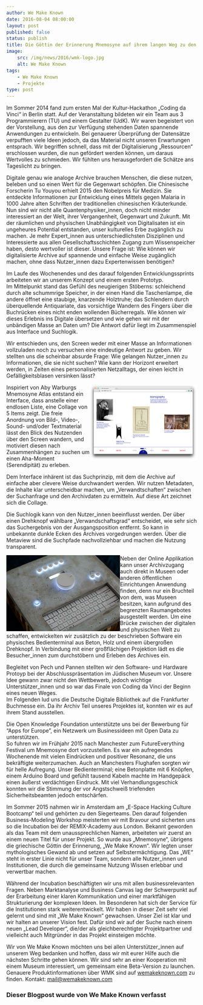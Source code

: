 ```yaml
---
author: We Make Known
date: 2016-08-04 08:00:00
layout: post
published: false
status: publish
title: Die Göttin der Erinnerung Mnemosyne auf ihrem langen Weg zu den Nutzern
image:
    src: /img/news/2016/wmk-logo.jpg
    alt: We Make Known
tags:
    - We Make Known
    - Projekte
type: post
---
```


Im Sommer 2014 fand zum ersten Mal der Kultur-Hackathon „Coding da Vinci“ in Berlin statt. Auf der Veranstaltung
bildeten wir ein Team aus 3 Programmierern (TU) und einem Gestalter (UdK). Wir waren begeistert von der Vorstellung,
aus den zur Verfügung stehenden Daten spannende Anwendungen zu entwickeln. Bei genauerer Überprüfung der Datensätze
verpufften viele Ideen jedoch, da das Material nicht unseren Erwartungen entsprach. Wir begriffen schnell, dass mit der
Digitalisierung „Ressourcen“ erschlossen wurden, die nun gefördert werden können, um daraus Wertvolles zu schmieden.
Wir fühlten uns herausgefordert die Schätze ans Tageslicht zu bringen.

Digitale genau wie analoge Archive brauchen Menschen, die diese nutzen, beleben und so einen Wert für die Gegenwart
schöpfen. Die Chinesische Forscherin Tu Youyou erhielt 2015 den Nobelpreis für Medizin. Sie entdeckte Informationen zur
Entwicklung eines Mittels gegen Malaria in 1000 Jahre alten Schriften der traditionellen chinesischen Kräuterkunde. Nun
sind wir nicht alle Quantenphysiker_innen, doch nicht minder interessiert an der Welt, ihrer Vergangenheit, Gegenwart
und Zukunft. Mit der räumlichen und physischen Unabhängigkeit von Digitalisaten ist ein ungeheures Potential entstanden,
unser kulturelles Erbe zugänglich zu machen. Je mehr Expert_innen aus unterschiedlichsten Disziplinen und Interessierte
aus allen Gesellschaftsschichten Zugang zum Wissenspeicher haben, desto wertvoller ist dieser. Unsere Frage ist: Wie
können wir digitalisierte Archive auf spannende und einfache Weise zugänglich machen, ohne dass Nutzer_innen dazu
Expertenwissen benötigen?

Im Laufe des Wochenendes und des darauf folgenden Entwicklungssprints arbeiteten wir an unserem Konzept und einem
ersten Prototyp.<br />
Im Mittelpunkt stand das Gefühl des neugierigen Stöberns: schleichend durch alte schummrige Speicher, in der einen Hand
die Taschenlampe, die andere öffnet eine staubige, knarzende Holztruhe; das Schlendern durch überquellende Antiquariate,
das vorsichtige Wandern des Fingers über die Buchrücken eines nicht enden wollenden Bücherregals. Wie können wir dieses
Erlebnis ins Digitale übersetzen und wie gehen wir mit der unbändigen Masse an Daten um? Die Antwort dafür liegt im
Zusammenspiel aus Interface und Suchlogik.

Wir entschieden uns, den Screen weder mit einer Masse an Informationen vollzuladen noch zu versuchen eine eindeutige
Antwort zu geben. Wir stellten uns die scheinbar absurde Frage: Wie gelangen Nutzer_innen zu Informationen, die sie
nicht suchen? Wie kann der Horizont erweitert werden, in Zeiten eines personalisierten Netzalltags, der einen leicht in
Gefälligkeitsblasen versinken lässt?

<img style="float:right; height:200px;" src="/img/news/2016/wmk-collage.png" alt="We Make Known Collage" />
Inspiriert von Aby Warburgs Mnemosyne Atlas entstand ein Interface, dass anstelle einer endlosen Liste, eine Collage von
5 Items zeigt. Die freie Anordnung von Bild-, Video-, Sound- und/oder Textmaterial lässt den Blick des Nutzenden über
den Screen wandern, und motiviert diesen nach Zusammenhängen zu suchen um einen Aha-Moment (Serendipität) zu erleben. 

Dem Interface inhärent ist das Suchprinzip, mit dem die Archive auf einfache aber clevere Weise durchwandert werden. Wir
nutzen Metadaten, die Inhalte klar unterscheidbar machen, um „Verwandtschaften“ zwischen der Suchanfrage und den
Archivdaten zu ermitteln. Auf diese Art zeichnet sich die Collage.

Die Suchlogik kann von den Nutzer_innen beeinflusst werden. Der über einen Drehknopf wählbare „Verwandschaftsgrad“
entscheidet, wie sehr sich das Suchergebnis von der Ausgangsposition entfernt. So kann in unbekannte dunkle Ecken des
Archives vorgedrungen werden. Über die Metaview sind die Suchpfade nachvollziehbar und machen die Nutzung transparent.

<img style="float:left; height:200px;" src="/img/news/2016/wmk-box.jpg" alt="We Make Known Box" />
Neben der Online Applikation kann unser Archivzugang auch direkt in Museen oder anderen öffentlichen Einrichtungen
Anwendung finden, denn nur ein Bruchteil von dem, was Museen besitzen, kann aufgrund des begrenzten Raumangebotes
ausgestellt werden. Um eine Brücke zwischen der digitalen und physischen Welt zu schaffen, entwickelten wir zusätzlich
zu der beschrieben Software ein physisches Bedienterminal aus Beton, Holz und einem übergroßen Drehknopf. In Verbindung
mit einer großflächigen Projektion lädt es die Besucher_innen zum durchstöbern und Erleben des Archives ein.

Begleitet von Pech und Pannen stellten wir den Software- und Hardware Protoyp bei der Abschlusspräsentation im Jüdischen
Museum vor. Unsere Idee gewann zwar nicht den Wettbewerb, jedoch wichtige Unterstützer_innen und so war das Finale von
Coding da Vinci der Beginn eines neuen Weges.<br />
Im Folgenden lud uns die Deutsche Digitale Bibliothek auf die Frankfurter Buchmesse ein. Da ihr Archiv Teil unseres
Projektes ist, konnten wir es auf ihrem Stand ausstellen.

Die Open Knowledge Foundation unterstützte uns bei der Bewerbung für “Apps for Europe”, ein Netzwerk um Businessideen
mit Open Data zu unterstützen. <br />
So fuhren wir im Frühjahr 2015 nach Manchester zum FutureEverything Festival um Mnemosyne dort vorzustellen. Es war ein
aufregendes Wochenende mit vielen Eindrücken und positiver Resonanz, die uns bekräftigte weiterzumachen. Auch an
Manchesters Flughafen sorgten wir für helle Aufregung. Unser Bedienterminal; eine Betonplatte mit 6 Knöpfen, einem
Arduino Board und gefühlt tausend Kabeln machte im Handgepäck einen äußerst verdächtigen Eindruck. Mit viel
Verhandlungsgeschick konnten wir die Stimmung der vor Angstschweiß triefenden Sicherheitsbeamten jedoch entschärfen.

Im Sommer 2015 nahmen wir in Amsterdam am „E-Space Hacking Culture Bootcamp“ teil und gehörten zu den Siegerteams.
Den darauf folgenden Business-Modeling Workshop meisterten wir mit Bravour und sicherten uns so die Incubation bei der
REMIX-Academy aus London. Bekannt geworden als das Team mit dem unaussprechlichen Namen, arbeiteten wir zuerst an einem
neuen Titel für unser Projekt. So wurde aus „Mnemosyne“, übrigens die griechische Göttin der Erinnerung, „We Make Known“.
Wir legten unser mythologisches Gewand ab und setzen auf Selbstermächtigung. Das „WE“ steht in erster Linie nicht für
unser Team, sondern alle Nutzer_innen und Institutionen, die durch die gemeinsame Nutzung Wissen erlebbar und verwertbar
machen.

Während der Incubation beschäftigten wir uns mit allen businessrelevanten Fragen. Neben Marktanalyse und Business Canvas
lag der Schwerpunkt auf der Erarbeitung einer klaren Kommunikation und einer marktfähigen Strukturierung der komplexen
Ideen. Im Besonderen hat sich der Service für die Institutionen stark weiterentwickelt. Wir haben in dieser Zeit sehr
viel gelernt und sind mit „We Make Known“ gewachsen. Unser Ziel ist klar und wir halten an unserer Vision fest. Dafür
sind wir auf der Suche nach einem neuen „Lead Developer“, die/der als gleichberechtigter Projektpartner und vielleicht
auch Mitgründer in das Projekt einsteigen möchte.

Wir von We Make Known möchten uns bei allen Unterstützer_innen auf unserem Weg bedanken und hoffen, dass wir mit eurer
Hilfe auch die nächsten Schritte gehen können. Wir sind sehr an einer Kooperation mit einem Museum interessiert, um
gemeinsam eine Beta-Version zu launchen. Genauere Produktinformationen über WMK sind auf <a href="http://wemakeknown.com/">
wemakeknown.com</a> zu finden. Kontakt: <a href="mailto:mail@wemakeknown.com">mail@wemakeknown.com</a>

### Dieser Blogpost wurde von We Make Known verfasst